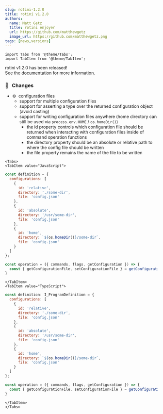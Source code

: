 ```yaml
---
slug: rotini-1.2.0
title: rotini v1.2.0
authors:
  name: Matt Getz
  title: rotini enjoyer
  url: https://github.com/matthewgetz
  image_url: https://github.com/matthewgetz.png
tags: [news,versions]
---
```


```mdx-code-block
import Tabs from '@theme/Tabs';
import TabItem from '@theme/TabItem';
```

rotini v1.2.0 has been released!  
See the [documentation](/docs/1.3.2) for more information.  

### 🚨&nbsp;&nbsp;&nbsp;Changes
- ⚙️&nbsp;&nbsp;configuration files
  - support for multiple configuration files
  - support for asserting a type over the returned configuration object (avoid casting)
  - support for writing configuration files anywhere (home directory can still be used via `process.env.HOME` / `os.homeDir()`)
    - the id property controls which configuration file should be returned when interacting with configuration files inside of command operation functions
    - the directory property should be an absolute or relative path to where the config file should be written
    - the file property remains the name of the file to be written

```mdx-code-block
<Tabs>
<TabItem value="JavaScript">
```

```js
const definition = {
  configurations: [
    {
      id: 'relative',
      directory: './some-dir',
      file: 'config.json'
    },
    {
      id: 'absolute',
      directory: '/usr/some-dir',
      file: 'config.json'
    },
    {
      id: 'home',
      directory: `${os.homeDir()}/some-dir`,
      file: 'config.json'
    }
  ]
};

const operation = ({ commands, flags, getConfiguration }) => {
  const { getConfigurationFile, setConfigurationFile } = getConfiguration('some-id');
}
```

```mdx-code-block
</TabItem>
<TabItem value="TypeScript">
```

```js
const definition: I_ProgramDefinition = {
  configurations: [
    {
      id: 'relative',
      directory: './some-dir',
      file: 'config.json'
    },
    {
      id: 'absolute',
      directory: '/usr/some-dir',
      file: 'config.json'
    },
    {
      id: 'home',
      directory: `${os.homeDir()}/some-dir`,
      file: 'config.json'
    }
  ]
};

const operation = ({ commands, flags, getConfiguration }) => {
  const { getConfigurationFile, setConfigurationFile } = getConfiguration('some-id');
}
```

```mdx-code-block
</TabItem>
</Tabs>
```
